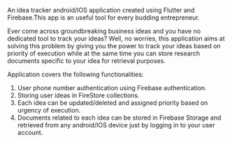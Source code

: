 An idea tracker android/IOS application created using Flutter and Firebase.This app is an useful tool for every budding entrepreneur.

Ever come across groundbreaking business ideas and you have no dedicated tool to track your ideas? Well, no worries, this application aims at solving this problem by giving you the power to track your ideas based on priority of execution while at the same time you can store research documents specific to your idea for retrieval purposes.  

Application covers the following functionalities:

1. User phone number authentication using Firebase authentication.
2. Storing user ideas in FireStore collections.
3. Each idea can be updated/deleted and assigned priority based on urgency of execution.
4. Documents related to each idea can be stored in Firebase Storage and retrieved from any android/IOS device just by logging in to your user account.

